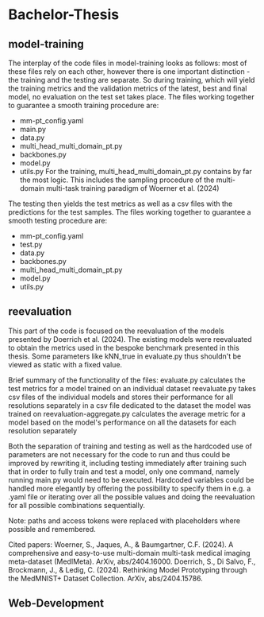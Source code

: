 # Bachelor-Thesis

## model-training
The interplay of the code files in model-training looks as follows: most of these files rely on each other, however there is one important distinction - the training and the testing are separate. So during training, which will yield the training metrics and the validation metrics of the latest, best and final model, no evaluation on the test set takes place. The files working together to guarantee a smooth training procedure are:
- mm-pt_config.yaml
- main.py
- data.py
- multi_head_multi_domain_pt.py
- backbones.py
- model.py
- utils.py
For the training, multi_head_multi_domain_pt.py contains by far the most logic. This includes the sampling procedure of the multi-domain multi-task training paradigm of Woerner et al. (2024)

The testing then yields the test metrics as well as a csv files with the predictions for the test samples. The files working together to guarantee a smooth testing procedure are:
- mm-pt_config.yaml
- test.py
- data.py
- backbones.py
- multi_head_multi_domain_pt.py
- model.py
- utils.py

## reevaluation
This part of the code is focused on the reevaluation of the models presented by Doerrich et al. (2024). The existing models were reevaluated to obtain the metrics used in the bespoke benchmark presented in this thesis. Some parameters like kNN_true in evaluate.py thus shouldn't be viewed as static with a fixed value.

Brief summary of the functionality of the files:
evaluate.py calculates the test metrics for a model trained on an individual dataset
reevaluate.py takes csv files of the individual models and stores their performance for all resolutions separately in a csv file dedicated to the dataset the model was trained on
reevaluation-aggregate.py calculates the average metric for a model based on the model's performance on all the datasets for each resolution separately

Both the separation of training and testing as well as the hardcoded use of parameters are not necessary for the code to run and thus could be improved by rewriting it, including testing immediately after training such that in order to fully train and test a model, only one command, namely running main.py would need to be executed. Hardcoded variables could be handled more elegantly by offering the possibility to specify them in e.g. a .yaml file or iterating over all the possible values and doing the reevaluation for all possible combinations sequentially.



Note: paths and access tokens were replaced with placeholders where possible and remembered.


Cited papers:
Woerner, S., Jaques, A., & Baumgartner, C.F. (2024). A comprehensive and easy-to-use multi-domain multi-task medical imaging meta-dataset (MedIMeta). ArXiv, abs/2404.16000.
Doerrich, S., Di Salvo, F., Brockmann, J., & Ledig, C. (2024). Rethinking Model Prototyping through the MedMNIST+ Dataset Collection. ArXiv, abs/2404.15786.

## Web-Development

